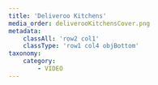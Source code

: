 ```yaml
---
title: 'Deliveroo Kitchens'
media_order: deliverooKitchensCover.png
metadata:
    classAll: 'row2 col1'
    classType: 'row1 col4 objBottom'
taxonomy:
    category:
        - VIDEO
---
```


